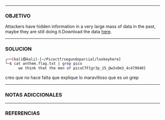 ----
### OBJETIVO 
Attackers have hidden information in a very large mass of data in the past, maybe they are still doing it.Download the data [here](https://artifacts.picoctf.net/c/124/anthem.flag.txt).

---
### SOLUCION
``` bash
┌──(kali㉿kali)-[~/Picoctf/segundoparcial/lookeyhere]
└─$ cat anthem.flag.txt | grep pico
      we think that the men of picoCTF{gr3p_15_@w3s0m3_4c479940}

```
creo que no hace falta que explique lo maravilloso que es un grep

---
### NOTAS ADICCIONALES

---
### REFERENCIAS
